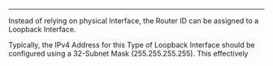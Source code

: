 
---
Instead of relying on physical Interface, the Router ID can be assigned to a Loopback Interface.

Typically, the IPv4 Address for this Type of Loopback Interface should be configured using a 32-Subnet Mask (255.255.255.255).
This effectively